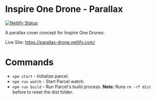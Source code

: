 # Inspire One Drone - Parallax
[![Netlify Status](https://api.netlify.com/api/v1/badges/c98823a3-b0b3-4e93-b19e-ae6c265c86fe/deploy-status)](https://app.netlify.com/sites/parallax-drone/deploys)

A parallax cover concept for Inspire One Drones.

Live Site: https://parallax-drone.netlify.com/

# Commands
* ```npm start``` - Initialize parcel.
* ```npm run watch``` - Start Parcel watch.
* ```npm run build``` - Run Parcel's build process. **Note:** Runs ```rm -rf dist``` before to reset the dist folder.
